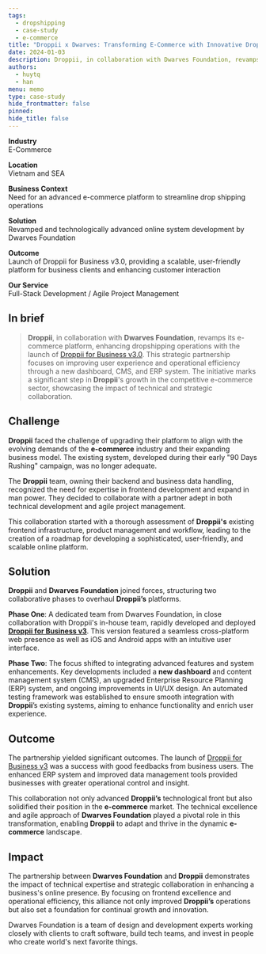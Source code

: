 ```yaml
---
tags:
  - dropshipping
  - case-study
  - e-commerce
title: "Droppii x Dwarves: Transforming E-Commerce with Innovative Dropshipping Solutions"
date: 2024-01-03
description: Droppii, in collaboration with Dwarves Foundation, revamps its e-commerce platform, enhancing dropshipping operations with the launch of Droppii for Business v3.0. This strategic partnership focuses on improving user experience and operational efficiency through a new dashboard, CMS, and ERP system. The initiative marks a significant step in Droppii's growth in the competitive e-commerce sector, showcasing the impact of technical and strategic collaboration.
authors:
  - huytq
  - han
menu: memo
type: case-study
hide_frontmatter: false
pinned: 
hide_title: false
---
```


**Industry**\
E-Commerce

**Location**\
Vietnam and SEA

**Business Context**\
Need for an advanced e-commerce platform to streamline drop shipping operations

**Solution**\
Revamped and technologically advanced online system development by Dwarves Foundation

**Outcome**\
Launch of Droppii for Business v3.0, providing a scalable, user-friendly platform for business clients and enhancing customer interaction

**Our Service**\
Full-Stack Development / Agile Project Management

## In brief
> **Droppii**, in collaboration with **Dwarves Foundation**, revamps its e-commerce platform, enhancing dropshipping operations with the launch of [Droppii for Business v3.0](https://play.google.com/store/apps/details?id=com.droppii.business&hl=vi). This strategic partnership focuses on improving user experience and operational efficiency through a new dashboard, CMS, and ERP system. The initiative marks a significant step in **Droppii**'s growth in the competitive e-commerce sector, showcasing the impact of technical and strategic collaboration.

## Challenge
**Droppii** faced the challenge of upgrading their platform to align with the evolving demands of the **e-commerce** industry and their expanding business model. The existing system, developed during their early "90 Days Rushing" campaign, was no longer adequate.

The **Droppii** team, owning their backend and business data handling, recognized the need for expertise in frontend development and expand in man power. They decided to collaborate with a partner adept in both technical development and agile project management.

This collaboration started with a thorough assessment of **Droppii's** existing frontend infrastructure, product management and workflow, leading to the creation of a roadmap for developing a sophisticated, user-friendly, and scalable online platform.

## Solution
**Droppii** and **Dwarves Foundation** joined forces, structuring two collaborative phases to overhaul **Droppii’s** platforms.

**Phase One**: A dedicated team from Dwarves Foundation, in close collaboration with Droppii's in-house team, rapidly developed and deployed **[Droppii for Business v3](https://play.google.com/store/apps/details?id=com.droppii.business&hl=vi&pli=1)**. This version featured a seamless cross-platform web presence as well as iOS and Android apps with an intuitive user interface.

**Phase Two**: The focus shifted to integrating advanced features and system enhancements. Key developments included a **new dashboard** and content management system (CMS), an upgraded Enterprise Resource Planning (ERP) system, and ongoing improvements in UI/UX design. An automated testing framework was established to ensure smooth integration with **Droppii**’s existing systems, aiming to enhance functionality and enrich user experience.

## Outcome
The partnership yielded significant outcomes. The launch of [Droppii for Business v3](https://play.google.com/store/apps/details?id=com.droppii.business&hl=vi&pli=1) was a success with good feedbacks from business users. The enhanced ERP system and improved data management tools provided businesses with greater operational control and insight.

This collaboration not only advanced **Droppii’s** technological front but also solidified their position in the **e-commerce** market. The technical excellence and agile approach of **Dwarves Foundation** played a pivotal role in this transformation, enabling **Droppii** to adapt and thrive in the dynamic **e-commerce** landscape.

## Impact
The partnership between **Dwarves Foundation** and **Droppii** demonstrates the impact of technical expertise and strategic collaboration in enhancing a business's online presence. By focusing on frontend excellence and operational efficiency, this alliance not only improved **Droppii’s** operations but also set a foundation for continual growth and innovation.

Dwarves Foundation is a team of design and development experts working closely with clients to craft software, build tech teams, and invest in people who create world's next favorite things.